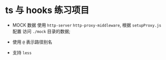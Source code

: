 # ts 与 hooks 练习项目

- MOCK 数据
  使用 `http-server` `http-proxy-middleware`, 根据 `setupProxy.js` 配置 访问 `./mock` 目录的数据;

- 使用 `@` 表示路径别名

- 支持 `less`
